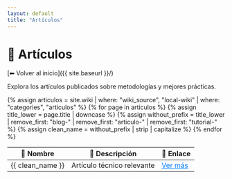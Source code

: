 ```yaml
---
layout: default
title: "Artículos"
---
```


# 📑 Artículos

[⬅ Volver al inicio]({{ site.baseurl }}/)

Explora los artículos publicados sobre metodologías y mejores prácticas.

<table>
  <thead>
    <tr>
      <th>📄 Nombre</th>
      <th>📌 Descripción</th>
      <th>🔗 Enlace</th>
    </tr>
  </thead>
  <tbody>
    {% assign articulos = site.wiki | where: "wiki_source", "local-wiki" | where: "categories", "articulos" %}
    {% for page in articulos %}
      {% assign title_lower = page.title | downcase %}
      {% assign without_prefix = title_lower | remove_first: "blog-" | remove_first: "articulo-" | remove_first: "tutorial-" %}
      {% assign clean_name = without_prefix | strip | capitalize %}
      <tr>
        <td>{{ clean_name }}</td>
        <td>Artículo técnico relevante</td>
        <td>
          <a class="btn btn-primary text-dark" 
             href="{{ page.url | relative_url }}" 
             style="color: #007bff; text-decoration: underline;">
            Ver más
          </a>
        </td>
      </tr>
    {% endfor %}
  </tbody>
</table>
